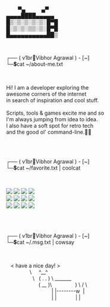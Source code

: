 <div align="left">
    <p>
        <span>&nbsp;&nbsp;&nbsp;&nbsp;&nbsp;&nbsp;&nbsp;&nbsp;▀▄&nbsp;&nbsp;&nbsp;&nbsp;&nbsp;&nbsp;&nbsp;&nbsp;&nbsp;&nbsp;&nbsp;▄▀</span><br/>
        <span>▄▄▄▄████▄▄▄▄▄</span><br/>
        <span>█▒░▒░▒░▒░▒░█▀█</span><br/>
        <span>█░▒░▒░▒▒░▒░█▀█</span><br/>
        <span>█▄▄▄▄▄▄▄▄▄▄██▒</span><br/>
    </p>
</div><br/>

<div align="left">
    <p>
        <span>┌── ( v1br🔸Vibhor Agrawal ) - [~]</span><br/>
        <span>└─💲cat ~/about-me.txt</span><br/>
    </p><br/>
    <p>
        <span>Hi! I am a developer exploring the</span><br/>
        <span>awesome corners of the internet</span><br/>
        <span>in search of inspiration and cool stuff.</span><br/>
        <span></span><br/>
        <span>Scripts, tools & games excite me and so </span><br/>
        <span>I'm always jumping from idea to idea.</span><br/>
        <span>I also have a soft spot for retro tech</span><br/>
        <span>and the good ol' command-line.✌🏼</span><br/>
    </p><br /><br />
    <p>
        <span>┌── ( v1br🔸Vibhor Agrawal ) - [~]</span><br/>
        <span>└─💲cat ~/favorite.txt | coolcat</span><br/>
    </p><br/>
    <p>
        <span>
            <img src="https://img.shields.io/badge/c++-292929?logo=cplusplus&logoColor=8e4ae0">
            <img src="https://img.shields.io/badge/python-292929?logo=python">
            <img src="https://img.shields.io/badge/typescript-292929?logo=typescript">
            <img src="https://img.shields.io/badge/javascript-292929?logo=javascript">
        </span><br/>
        <span>
            <img src="https://img.shields.io/badge/node-292929?logo=nodedotjs">
            <img src="https://img.shields.io/badge/react-292929?logo=react">
            <img src="https://img.shields.io/badge/tailwind-292929?logo=tailwindcss">
            <img src="https://img.shields.io/badge/express-292929?logo=express">
        </span><br/>
        <span>
            <img src="https://img.shields.io/badge/postgresql-292929?logo=postgresql">
            <img src="https://img.shields.io/badge/bash-292929?logo=gnubash">
            <img src="https://img.shields.io/badge/bun-292929?logo=bun">
            <img src="https://img.shields.io/badge/git-292929?logo=git">
        </span><br/>
    </p><br /><br />
    <p>
        <span>┌── ( v1br🔸Vibhor Agrawal ) - [~]</span><br/>
        <span>└─💲cat ~/.msg.txt | cowsay</span><br/>
    </p><br/>
    <p> <!-- space-purgatory-lol -->
        <span>&nbsp;&nbsp;&nbsp;< have a nice day! ></span><br/>
        <span>&nbsp;&nbsp;&nbsp;&nbsp;&nbsp;&nbsp;&nbsp;&nbsp;&nbsp;&nbsp;&nbsp;&nbsp;&nbsp;&nbsp;&nbsp;&nbsp;\&nbsp;&nbsp;&nbsp;&nbsp;&nbsp;^__^</span><br/>
        <span>&nbsp;&nbsp;&nbsp;&nbsp;&nbsp;&nbsp;&nbsp;&nbsp;&nbsp;&nbsp;&nbsp;&nbsp;&nbsp;&nbsp;&nbsp;&nbsp;&nbsp;&nbsp;\&nbsp;&nbsp;&nbsp;( . . ) \ _______</span><br/>
        <span>&nbsp;&nbsp;&nbsp;&nbsp;&nbsp;&nbsp;&nbsp;&nbsp;&nbsp;&nbsp;&nbsp;&nbsp;&nbsp;&nbsp;&nbsp;&nbsp;&nbsp;&nbsp;&nbsp;&nbsp;&nbsp;&nbsp;( __ )\&nbsp;&nbsp;&nbsp;&nbsp;&nbsp;&nbsp;&nbsp;&nbsp;&nbsp;&nbsp;&nbsp;&nbsp;&nbsp;&nbsp;&nbsp;&nbsp;) \ / \ </span><br/>
        <span>&nbsp;&nbsp;&nbsp;&nbsp;&nbsp;&nbsp;&nbsp;&nbsp;&nbsp;&nbsp;&nbsp;&nbsp;&nbsp;&nbsp;&nbsp;&nbsp;&nbsp;&nbsp;&nbsp;&nbsp;&nbsp;&nbsp;&nbsp;&nbsp;&nbsp;&nbsp;&nbsp;&nbsp;&nbsp;&nbsp;&nbsp;| |--------w&nbsp;&nbsp;|</span><br/>
        <span>&nbsp;&nbsp;&nbsp;&nbsp;&nbsp;&nbsp;&nbsp;&nbsp;&nbsp;&nbsp;&nbsp;&nbsp;&nbsp;&nbsp;&nbsp;&nbsp;&nbsp;&nbsp;&nbsp;&nbsp;&nbsp;&nbsp;&nbsp;&nbsp;&nbsp;&nbsp;&nbsp;&nbsp;&nbsp;&nbsp;&nbsp;|&nbsp;|&nbsp;&nbsp;&nbsp;&nbsp;&nbsp;&nbsp;&nbsp;&nbsp;&nbsp;&nbsp;&nbsp;&nbsp;&nbsp;|&nbsp;|</span><br/>
    </p>
</div>